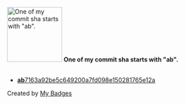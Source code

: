 <img src="https://my-badges.github.io/my-badges/ab-commit.png" alt="One of my commit sha starts with &quot;ab&quot;." title="One of my commit sha starts with &quot;ab&quot;." width="128">
<strong>One of my commit sha starts with &quot;ab&quot;.</strong>
<br><br>

- <a href="https://github.com/Shaykoo/iLogisticsAdmin/commit/ab7163a92be5c649200a7fd098e150281765e12a"><strong>ab</strong>7163a92be5c649200a7fd098e150281765e12a</a>


Created by <a href="https://github.com/my-badges/my-badges">My Badges</a>